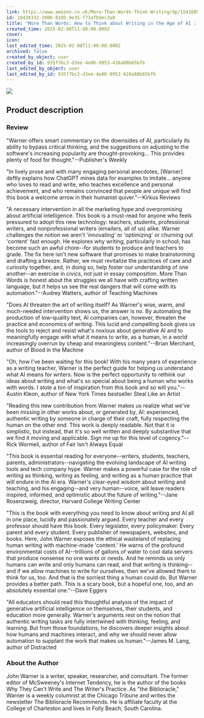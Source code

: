 ```yaml
---
link: https://www.amazon.co.uk/More-Than-Words-Think-Writing/dp/1541605500
id: 19438332-3906-8195-9e35-f73afb9ec3a0
title: "More Than Words: How to Think about Writing in the Age of AI : Warner, John: Amazon.co.uk: Books"
created_time: 2025-02-08T11:08:00.000Z
cover: 
icon: 
last_edited_time: 2025-02-08T11:08:00.000Z
archived: false
created_by_object: user
created_by_id: 935f7bc2-d3ee-4e06-9953-410a80b65bfb
last_edited_by_object: user
last_edited_by_id: 935f7bc2-d3ee-4e06-9953-410a80b65bfb
---
```


![](https://m.media-amazon.com/images/I/91uej7IrJKL._SY385_.jpg)



## Product description

### Review

"Warner offers smart commentary on the downsides of AI, particularly its ability to bypass critical thinking, and the suggestions on adjusting to the software's increasing popularity are thought-provoking... This provides plenty of food for thought."--Publisher's Weekly

"In lively prose and with many engaging personal anecdotes, [Warner] deftly explains how ChatGPT mines data for examples to imitate... anyone who loves to read and write, who teaches excellence and personal achievement, and who remains convinced that people are unique will find this book a welcome arrow in their humanist quiver."--Kirkus Reviews

"A necessary intervention in all the marketing hype and overpromising about artificial intelligence. This book is a must-read for anyone who feels pressured to adopt this new technology: teachers, students, professional writers, and nonprofessional writers (emailers, all of us) alike. Warner challenges the notion we aren't 'innovating' or 'optimizing' or churning out 'content' fast enough. He explores why writing, particularly in school, has become such an awful chore--for students to produce and teachers to grade. The fix here isn't new software that promises to make brainstorming and drafting a breeze. Rather, we must revitalize the practices of care and curiosity together, and, in doing so, help foster our understanding of one another--an exercise in civics, not just in essay composition. More Than Words is honest about the struggles we all have with crafting written language, but it helps us see the real dangers that will come with its automation."--Audrey Watters, author of Teaching Machines

"Does AI threaten the art of writing itself? As Warner's wise, warm, and much-needed intervention shows us, the answer is no. By automating the production of low-quality text, AI companies can, however, threaten the practice and economics of writing. This lucid and compelling book gives us the tools to reject and resist what's noxious about generative AI and to meaningfully engage with what it means to write, as a human, in a world increasingly overrun by cheap and meaningless content."--Brian Merchant, author of Blood in the Machine

"Oh, how I've been waiting for this book! With his many years of experience as a writing teacher, Warner is the perfect guide for helping us understand what AI means for writers. Now is the perfect opportunity to rethink our ideas about writing and what's so special about being a human who works with words. I stole a ton of inspiration from this book and so will you."--Austin Kleon, author of New York Times bestseller Steal Like an Artist

"Reading this new contribution from Warner makes us realize what we've been missing in other works about, or generated by, AI: experienced, authentic writing by someone in charge of their craft, fully respecting the human on the other end. This work is deeply readable. Not that it is simplistic, but instead, that it's so well written and deeply substantive that we find it moving and applicable. Sign me up for this level of cogency."--Rick Wormeli, author of Fair Isn't Always Equal

"This book is essential reading for everyone--writers, students, teachers, parents, administrators--navigating the evolving landscape of AI writing tools and tech company hype. Warner makes a powerful case for the role of writing as thinking, writing as feeling, and writing as a human practice that will endure in the AI era. Warner's clear-eyed wisdom about writing and teaching, and his engaging--and very human--voice, will leave readers inspired, informed, and optimistic about the future of writing."--Jane Rosenzweig, director, Harvard College Writing Center

"This is the book with everything you need to know about writing and AI all in one place, lucidly and passionately argued. Every teacher and every professor should have this book. Every legislator, every policymaker. Every parent and every student. Every publisher of newspapers, websites, and books. Here, John Warner exposes the ethical wasteland of replacing human writing with machine-made 'content.' He warns of the profound environmental costs of AI--trillions of gallons of water to cool data servers that produce nonsense no one wants or needs. And he reminds us only humans can write and only humans can read, and that writing is thinking--and if we allow machines to write for ourselves, then we've allowed them to think for us, too. And that is the sorriest thing a human could do. But Warner provides a better path. This is a scary book, but a hopeful one, too, and an absolutely essential one."--Dave Eggers

"All educators should read this thoughtful analysis of the impact of generative artificial intelligence on themselves, their students, and education more generally. Warner's arguments rest on the notion that authentic writing tasks are fully intertwined with thinking, feeling, and learning. But from those foundations, he discovers deeper insights about how humans and machines interact, and why we should never allow automation to supplant the work that makes us human."--James M. Lang, author of Distracted

### About the Author

John Warner is a writer, speaker, researcher, and consultant. The former editor of McSweeney's Internet Tendency, he is the author of the books Why They Can't Write and The Writer's Practice. As "the Biblioracle," Warner is a weekly columnist at the Chicago Tribune and writes the newsletter The Biblioracle Recommends. He is affiliate faculty at the College of Charleston and lives in Folly Beach, South Carolina.


